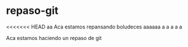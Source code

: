 # repaso-git
<<<<<<< HEAD
aa
Aca estamos repansando boludeces
aaaaaa
a
a
a
a
a



Aca estamos haciendo un repaso de git
